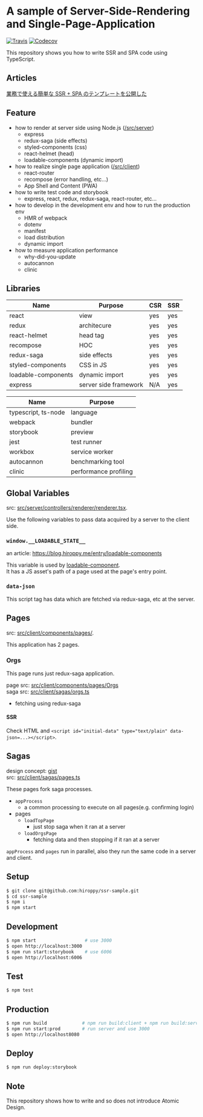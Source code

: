 # A sample of Server-Side-Rendering and Single-Page-Application

[![Travis](https://img.shields.io/travis/hiroppy/ssr-sample/master.svg?style=flat-square)](https://travis-ci.org/hiroppy/ssr-sample)
[![Codecov](https://img.shields.io/codecov/c/github/hiroppy/ssr-sample.svg?style=flat-square)](https://codecov.io/gh/hiroppy/ssr-sample)

This repository shows you how to write SSR and SPA code using TypeScript.

## Articles

[業務で使える簡単な SSR + SPA のテンプレートを公開した](http://blog.hiroppy.me/entry/ssr-sample)

## Feature

- how to render at server side using Node.js ([/src/server](/src/server))
  - express
  - redux-saga (side effects)
  - styled-components (css)
  - react-helmet (head)
  - loadable-components (dynamic import)
- how to realize single page application ([/src/client](/src/client))
  - react-router
  - recompose (error handling, etc...)
  - App Shell and Content (PWA)
- how to write test code and storybook
  - express, react, redux, redux-saga, react-router, etc...
- how to develop in the development env and how to run the production env
  - HMR of webpack
  - dotenv
  - manifest
  - load distribution
  - dynamic import
- how to measure application performance
  - why-did-you-update
  - autocannon
  - clinic

## Libraries

| Name                | Purpose               | CSR | SSR |
| ------------------- | --------------------- | --- | --- |
| react               | view                  | yes | yes |
| redux               | architecure           | yes | yes |
| react-helmet        | head tag              | yes | yes |
| recompose           | HOC                   | yes | yes |
| redux-saga          | side effects          | yes | yes |
| styled-components   | CSS in JS             | yes | yes |
| loadable-components | dynamic import        | yes | yes |
| express             | server side framework | N/A | yes |

| Name                | Purpose               |
| ------------------- | --------------------- |
| typescript, ts-node | language              |
| webpack             | bundler               |
| storybook           | preview               |
| jest                | test runner           |
| workbox             | service worker        |
| autocannon          | benchmarking tool     |
| clinic              | performance profiling |

## Global Variables

src: [src/server/controllers/renderer/renderer.tsx](src/server/controllers/renderer/renderer.tsx).

Use the following variables to pass data acquired by a server to the client side.

### `window.__LOADABLE_STATE__`

an article: https://blog.hiroppy.me/entry/loadable-components

This variable is used by [loadable-component](https://github.com/smooth-code/loadable-components).  
It has a JS asset's path of a page used at the page's entry point.

### `data-json`

This script tag has data which are fetched via redux-saga, etc at the server.

## Pages

src: [src/client/components/pages/](src/client/components/pages/).

This application has 2 pages.

### Orgs

This page runs just redux-saga application.

page src: [src/client/components/pages/Orgs](src/client/components/pages/Orgs)  
saga src: [src/client/sagas/orgs.ts](src/client/sagas/orgs.ts)

- fetching using redux-saga

#### SSR

Check HTML and `<script id="initial-data" type="text/plain" data-json=...></script>`.

## Sagas

design concept: [gist](https://gist.github.com/hiroppy/9b5daf8da5cd639a62a917d536f5dfc5)  
src: [src/client/sagas/pages.ts](src/client/sagas/pages.ts)

These pages fork saga processes.

- `appProcess`
  - a common processing to execute on all pages(e.g. confirming login)
- pages
  - `loadTopPage`
    - just stop saga when it ran at a server
  - `loadOrgsPage`
    - fetching data and then stopping if it ran at a server

`appProcess` and `pages` run in parallel, also they run the same code in a server and client.

## Setup

```sh
$ git clone git@github.com:hiroppy/ssr-sample.git
$ cd ssr-sample
$ npm i
$ npm start
```

## Development

```sh
$ npm start                  # use 3000
$ open http://localhost:3000
$ npm run start:storybook    # use 6006
$ open http://localhost:6006
```

## Test

```sh
$ npm test
```

## Production

```sh
$ npm run build             # npm run build:client + npm run build:server
$ npm run start:prod        # run server and use 3000
$ open http://localhost8080
```

## Deploy

```sh
$ npm run deploy:storybook
```

## Note

This repository shows how to write and so does not introduce Atomic Design.
